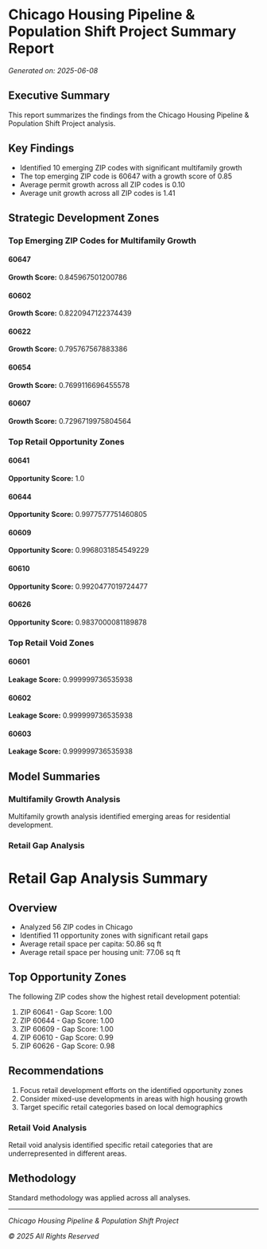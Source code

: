 # Chicago Housing Pipeline & Population Shift Project Summary Report

*Generated on: 2025-06-08*

## Executive Summary

This report summarizes the findings from the Chicago Housing Pipeline & Population Shift Project analysis.

## Key Findings

- Identified 10 emerging ZIP codes with significant multifamily growth
- The top emerging ZIP code is 60647 with a growth score of 0.85
- Average permit growth across all ZIP codes is 0.10
- Average unit growth across all ZIP codes is 1.41

## Strategic Development Zones

### Top Emerging ZIP Codes for Multifamily Growth

#### 60647

**Growth Score:** 0.845967501200786


#### 60602

**Growth Score:** 0.8220947122374439


#### 60622

**Growth Score:** 0.795767567883386


#### 60654

**Growth Score:** 0.7699116696455578


#### 60607

**Growth Score:** 0.7296719975804564



### Top Retail Opportunity Zones

#### 60641

**Opportunity Score:** 1.0


#### 60644

**Opportunity Score:** 0.9977577751460805


#### 60609

**Opportunity Score:** 0.9968031854549229


#### 60610

**Opportunity Score:** 0.9920477019724477


#### 60626

**Opportunity Score:** 0.9837000081189878



### Top Retail Void Zones

#### 60601

**Leakage Score:** 0.999999736535938


#### 60602

**Leakage Score:** 0.999999736535938


#### 60603

**Leakage Score:** 0.999999736535938



## Model Summaries

### Multifamily Growth Analysis

Multifamily growth analysis identified emerging areas for residential development.

### Retail Gap Analysis

# Retail Gap Analysis Summary

## Overview
- Analyzed 56 ZIP codes in Chicago
- Identified 11 opportunity zones with significant retail gaps
- Average retail space per capita: 50.86 sq ft
- Average retail space per housing unit: 77.06 sq ft

## Top Opportunity Zones
The following ZIP codes show the highest retail development potential:
1. ZIP 60641 - Gap Score: 1.00
2. ZIP 60644 - Gap Score: 1.00
3. ZIP 60609 - Gap Score: 1.00
4. ZIP 60610 - Gap Score: 0.99
5. ZIP 60626 - Gap Score: 0.98

## Recommendations
1. Focus retail development efforts on the identified opportunity zones
2. Consider mixed-use developments in areas with high housing growth
3. Target specific retail categories based on local demographics


### Retail Void Analysis

Retail void analysis identified specific retail categories that are underrepresented in different areas.

## Methodology

Standard methodology was applied across all analyses.

---

*Chicago Housing Pipeline & Population Shift Project*

*© 2025 All Rights Reserved*